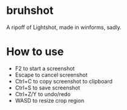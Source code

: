# bruhshot
A ripoff of Lightshot, made in winforms, sadly.

# How to use
- F2 to start a screenshot
- Escape to cancel screenshot
- Ctrl+C to copy screenshot to clipboard
- Ctrl+S to save screenshot
- Ctrl+Z/Y to undo/redo
- WASD to resize crop region
